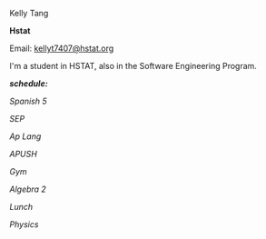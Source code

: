 Kelly Tang

**Hstat**

Email: kellyt7407@hstat.org

I'm a student in HSTAT, also in the Software Engineering Program.

***schedule:*** 

*Spanish 5*

*SEP*

*Ap Lang*

*APUSH*

*Gym*

*Algebra 2*

*Lunch*

*Physics*
